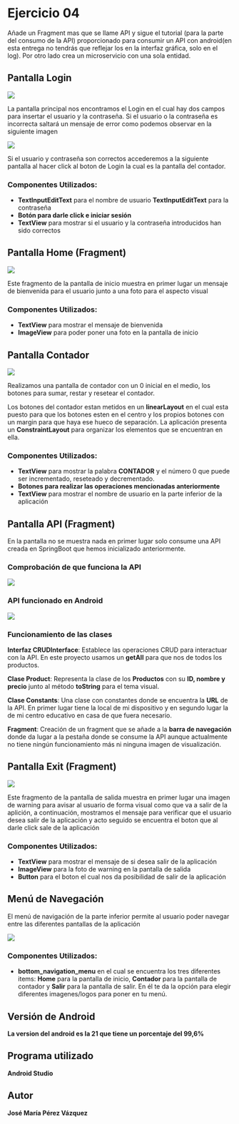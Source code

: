 # Ejercicio 04 

Añade un Fragment mas que se llame API y sigue el tutorial (para la parte del consumo de la API)
proporcionado para consumir un API con android(en esta entrega no tendrás que reflejar los 
en la interfaz gráfica, solo en el log). Por otro lado crea un microservicio con una sola entidad.


## Pantalla Login

![](img/login.png)

La pantalla principal nos encontramos el Login en el cual hay dos campos para insertar el usuario y
la contraseña. Si el usuario o la contraseña es incorrecta saltará un mensaje de error como podemos
observar en la siguiente imagen

![](img/error.png)

Si el usuario y contraseña son correctos accederemos a la siguiente pantalla al hacer click al boton
de Login la cual es la pantalla del contador.

### Componentes Utilizados:
- **TextInputEditText** para el nombre de usuario
  **TextInputEditText** para la contraseña 
- **Botón para darle click e iniciar sesión**
- **TextView** para mostrar si el usuario y la contraseña introducidos han sido correctos

## Pantalla Home (Fragment)

![](img/home.png)

Este fragmento de la pantalla de inicio muestra en primer lugar un mensaje de bienvenida para el 
usuario junto a una foto para el aspecto visual

### Componentes Utilizados:
- **TextView** para mostrar el mensaje de bienvenida
- **ImageView** para poder poner una foto en la pantalla de inicio

## Pantalla Contador

![](img/contador.png)

Realizamos una pantalla de contador con un 0 inicial en el medio, los botones para sumar, restar
y resetear el contador.

Los botones del contador estan metidos en un **linearLayout** en el cual esta puesto para que los
botones esten en el centro y los propios botones con un margin para que haya ese hueco de separación.
La aplicación presenta un **ConstraintLayout** para organizar los elementos que se encuentran en
ella.

### Componentes Utilizados:
- **TextView** para mostrar la palabra **CONTADOR** y el número 0 que puede ser incrementado, 
    reseteado y decrementado.
- **Botones para realizar las operaciones mencionadas anteriormente**
- **TextView** para mostrar el nombre de usuario en la parte inferior de la aplicación

## Pantalla API (Fragment)

En la pantalla no se muestra nada en primer lugar solo consume una API creada en SpringBoot que 
hemos inicializado anteriormente.

### Comprobación de que funciona la API
![](img/api.png)

### API funcionado en Android
![](img/android.png)

### Funcionamiento de las clases
**Interfaz CRUDInterface**: Establece las operaciones CRUD para interactuar con la API. En este 
proyecto usamos un **getAll** para que nos de todos los productos.

**Clase Product**:  Representa la clase de los **Productos** con su **ID, nombre y precio** junto al 
método **toString** para el tema visual.

**Clase Constants**: Una clase con constantes donde se encuentra la **URL** de la API. En primer
lugar tiene la local de mi dispositivo y en segundo lugar la de mi centro educativo en casa de que 
fuera necesario.

**Fragment**: Creación de un fragment que se añade a la **barra de navegación** donde da lugar a la
pestaña donde se consume la API aunque actualmente no tiene ningún funcionamiento más ni ninguna
imagen de visualización.

## Pantalla Exit (Fragment)

![](img/exit.png)

Este fragmento de la pantalla de salida muestra en primer lugar una imagen de warning para avisar
al usuario de forma visual como que va a salir de la aplición, a continuación, mostramos el mensaje
para verificar que el usuario desea salir de la aplicación y acto seguido se encuentra el boton
que al darle click sale de la aplicación

### Componentes Utilizados:
- **TextView** para mostrar el mensaje de si desea salir de la aplicación
- **ImageView** para la foto de warning en la pantalla de salida
- **Button** para el boton el cual nos da posibilidad de salir de la aplicación

## Menú de Navegación

El menú de navigación de la parte inferior permite al usuario poder navegar entre las diferentes
pantallas de la aplicación

![](img/menu.png)

### Componentes Utilizados:
- **bottom_navigation_menu** en el cual se encuentra los tres diferentes items: **Home** para la
    pantalla de inicio, **Contador** para la pantalla de contador y **Salir** para la pantalla de 
    salir.
    En él te da la opción para elegir diferentes imagenes/logos para poner en tu menú.

## Versión de Android
**La version del android es la 21 que tiene un porcentaje del 99,6%**

## Programa utilizado
**Android Studio**

## Autor
**José María Pérez Vázquez**